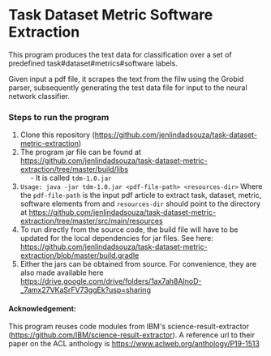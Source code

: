 # Task Dataset Metric Software Extraction

This program produces the test data for classification over a set of predefined task#dataset#metrics#software labels.

Given input a pdf file, it scrapes the text from the filw using the Grobid parser, subsequently generating the test data file for input to the neural network classifier.

### Steps to run the program


1. Clone this repository (https://github.com/jenlindadsouza/task-dataset-metric-extraction)
2. The program jar file can be found at https://github.com/jenlindadsouza/task-dataset-metric-extraction/tree/master/build/libs <br>
&nbsp;&nbsp;&nbsp;&nbsp; - It is called `tdm-1.0.jar`
3. `Usage: java -jar tdm-1.0.jar <pdf-file-path> <resources-dir>`
Where the `pdf-file-path` is the input pdf article to extract task, dataset, metric, software elements from and `resources-dir` should point to the directory at https://github.com/jenlindadsouza/task-dataset-metric-extraction/tree/master/src/main/resources
4. To run directly from the source code, the build file will have to be updated for the local dependencies for jar files. See here: https://github.com/jenlindadsouza/task-dataset-metric-extraction/blob/master/build.gradle
5. Either the jars can be obtained from source. For convenience, they are also made available here https://drive.google.com/drive/folders/1ax7ah8AInoD-_7amx27VKaSrFV73ggEk?usp=sharing


#### Acknowledgement: 
This program reuses code modules from IBM's science-result-extractor (https://github.com/IBM/science-result-extractor). A reference url to their paper on the ACL anthology is https://www.aclweb.org/anthology/P19-1513
